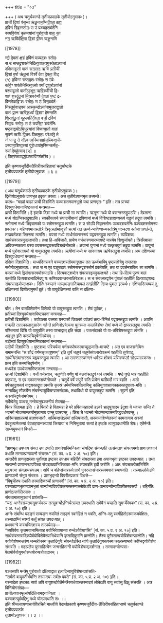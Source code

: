 +++
title = "०३"

+++
( अथ चतुर्थकाण्डे तृतीयप्रपाठके तृतीयोऽनुवाकः )।  
प्राची॑ दि॒शां व॑स॒न्त ऋ॑तू॒नाम॒ग्निर्दे॒वता॒ ब्रह्म॒  
द्रवि॑णं त्रि॒वृत्स्तोमः॒ स उ॑ पञ्चद॒शव॑र्तनि-  
स्त्र्यवि॒र्ययः॑ कृ॒तमया॑नां पुरोवा॒तो वातः॒ का॒  
न॑ग॒ ऋषि॑र्दक्षि॒णा दि॒शां ग्री॒ष्म ऋ॑तू॒नामि

[[1978]]

न्द्रो दे॒वता॑ क्ष॒त्र्रं द्रवि॑णं पञ्चद॒शः स्तोमः॒  
स उ॑ सप्तद॒शवर्तनिर्दित्य॒वाङ्‍वय॒स्त्रेताऽयानां  
दक्षिणाद्वा॒तो वातः॑ सना॒तन॒ ऋषिः॑ प्र॒तीची॑  
दि॒शां व॒र्षा ऋंतू॒नां विर्श्वे॑ देवा दे॒वता॒ विट्‍  
(१) द्रवि॑णꣳ सप्तद॒शः स्तोमः॒ स उ॑वे-  
कवि॒ꣳ शव॑र्तनिस्त्रिव॒त्सो वयो॑ द्वाप॒रोऽया॑नां  
षश्चाद्वा॒तो वातो॑ऽह॒भून॒ ऋषि॒रुदी॑ची दि॒-  
शाꣳ श॒रदृ॑तू॒नां मि॒त्रावरु॑णौ दे॒वता॑ प॒ष्टं द्र-  
वि॑णमेकवि॒ꣳशः स्तोमः॒ स उ॑ त्रिण॒वव॑र्त-  
निस्तुर्य॒वाड्‍वय॑ आस्क॒न्दोऽया॑नामुत्तराद्वा॒तो  
वातः॑ प्र॒त्न ऋषि॑रू॒र्ध्वा दि॒शाꣳ हे॑मन्तशि  
शि॒रावृ॑तू॒नां बृह॒स्पति॑र्दे॒वता॒ वर्चो॒ द्रवि॑णं  
त्रिण॒वः स्तोमः॒ स उ॑ त्रयस्रि॒ꣳ शव॑र्तनिः  
षष्ठ॒वाद्वयो॑ऽभि॒भूरया॑नां विष्वग्वा॒तो वातः॑  
सु॒पर्ण ऋषिः॑ पि॒तरः पिताम॒हाः परेऽव॑रे॒ ते  
नः॑ पान्तु॒ ते नो॑ऽवन्त्व॒स्मिन्ब्रह्म॑न्न॒स्मिन्क्ष॒त्त्रे॑-  
ऽस्यामा॒शिष्य॒स्यां पु॑रो॒धाया॑म॒स्मिन्कर्म॑न्न॒-  
स्या॑ दे॒वहू॑त्याम् [२] ॥  
( विट्ष॑ष्ठवाद्वयो॒ऽष्टावि॑ꣳश॑तश्वि ) ।

इति कृष्णयजुर्वेदीयतैत्तिरीयसंहितायां चतुर्थाष्टके  
तृतीयप्रपाठके तृतीयोऽनुवाकः ॥ ३ ॥

[[1979]]

( अथ चतुर्थकाण्डे तृतीयप्रपाठके तृतीयोऽनुवाकः )।  
द्वितीयोऽनुवाके प्राणभृत इदृका उक्ताः। अथ तृतीयेऽपानभृत उच्यन्ते।  
कल्पः- “बाह्यां बाह्यां प्राची दिशमिति पञ्चाशतमपानभूतो यथा प्राणभृतः ” इति। तत्र प्राच्यां दिश्युपधेयानामिष्टकानां मन्त्रमाह—  
प्राची दिशामिति। हे इष्टके दिशां मध्ये या प्राची सा त्वमसि। ऋतूनां मध्ये यो वसन्तस्तद्रूपाऽसि। देवतानां मध्ये योऽग्निस्तद्रूपाऽसि। स्वकीयत्वने संपादनीयानां द्रविणानां मध्ये विशिष्टब्राह्मण्यरूपं यद्धनं तद्रूपा त्वमसि। स्तोमानां मध्ये त्रिवृन्नामको यः स्तोमस्तद्रूपा त्वमसि। स उ सोऽपि त्रिवृत्स्तोमः पञ्चदशवर्तनिः पञ्चदशस्तोमस्य प्रवर्तकः। बहिष्पवमानस्तोत्रे त्रिवृत्स्तोमप्रवृत्तौ सत्यां तत ऊर्ध्व-भाविष्वाज्यस्तोत्रेषु पञ्चदश स्तोमाः प्रवर्तन्ते, तत्प्रवर्तकश क्तिरूषा त्वमसि। वयसां मध्ये सार्धसंवत्सररूपं यद्वयस्तद्रूपा त्वमसि। त्र्यविशब्दः सार्धसंवत्सरमुपलक्षयति। तथा हि-अविजातै, प्रायेण गर्भधारणमारभ्यषष्टे मास्येव शिशुर्जायते। त्रिसँख्वाका अविजन्मकाला यस्य वयसस्तद्वयरूपविशब्देनोच्यते। अयानां युगानां मध्ये यत्कृतयुगं तद्रूपा त्वमसि। वायूनां मध्ये पुरोवाताख्यो यो वायुस्तद्रूपा त्वमसि। ऋषीणां मध्ये यः सानगाख्य ऋषिस्तद्रूपा त्वमसि। अथ दक्षिणस्यां दिश्युपधेयानां मन्त्रमाह—  
दक्षिणा दिशामिति। माध्यंदिनसवने पञ्चदशस्तोममनूष्ठाय तत ऊर्ध्वभाविषु पृष्ठस्तोत्रेषु सप्तदशः स्तोमोऽनुष्ठातव्यः। तथा च स एव पञूचदशः स्तोमसप्तद्वशस्तोमं प्रवर्तयति, तत्र या प्रवर्तनशक्तिः सा त्वमसि। वयसां मध्ये द्विसंवत्सरवयोरूपाऽसि। दित्यवाट्शब्देन संवत्सरद्वयमुपलक्ष्यते। तथा हि-दित्यं पुरुषं बालं वहतीति दित्यवाडजादिभेदपु यः कश्र्विदवान्तरजातिरेडकः। स च संवत्सरद्वयेन पुंबालं वहतीति दित्यवाट्शब्दः संवत्सरद्वयोपलक्षकः। दितिः स्वण्डनं भाण्डभङ्गादिचापलं तदर्हतीति दित्यः पुंबाल इत्यर्थः। दक्षिणादित्यव्ययं तु दक्षिणस्यां दिशीत्यमुमर्थं ब्रूते। यो वायुर्दक्षिणस्यां वाति स दक्षिणा-

[[1980]]

र्बातः। तेन वातविशेषणेन विशेष्यो यो वायुस्तद्रूपा त्वमसि । शेषं पूर्ववत् ।  
प्रतीच्यां दिश्युपधेयानामिष्टकानां मन्त्रमाह—  
प्रतीची दिशामिति । त्रयोवत्सा वत्सरा यस्यासौ त्रिवत्सो वर्षत्रयं तत्प-रिमितं यद्वयस्तद्रूपा त्वमसि । अयसि गच्छति तत्तत्कालानुसारेण वर्तन्ते प्राणिनोऽत्रेत्यया युगरूपाः कालविशेषाः तेषां मध्ये यो द्वापरस्तद्रूपा त्वमसि । पश्चिमायां दिशि यो वायुर्वाति तस्य पश्चाद्वात् इति संज्ञा । पतत्संज्ञको यो वा-तविशेषस्तद्रूपा त्वमसि । अहभून इति कस्यचिदृषेर्नामधेयम् ।  
उदीच्यां दिश्युपधेयानामिष्टकानां मन्त्रमाह—  
उदीची दिशामिति । पुष्टशब्दः परिचर्यया वर्णत्रयपोषकत्वाच्छूद्रजाति-माचष्टे । अत एव वाजसनेयिनः समामनन्ति “स शौद्रं वर्णमसृजत्पूषणम्” इति तुर्यं चतुर्थ चतुर्थसंवत्सरोपक्रमं वहतीति तुर्यवाट्, सार्धत्रिसंवत्सररूपं यद्वयस्तद्रूपा त्वमसि । आ समन्तात्स्कन्दनं धर्मस्य शोषणं यस्मिन्कलौ सोऽयमास्कन्दः । प्रत्‍न इति कस्यचिदृषेर्नाम् ।  
मध्यदेश उपधेयानामिष्टकानां मन्त्रमाह—  
ऊर्ध्वा दिशामिति । वर्चो वर्चस्वान्, चतुर्ष्वपि वर्णेषु यो बलवांस्तद्रूपं धनं त्वमसि । षष्ठे पृष्ठे भारं वहतीति पष्ठवाट्, स एव दकारान्तशब्देनोच्यते । चतुर्थे वर्षे संपुर्णे सति प्रायेण बलीवर्दो भारं वहति । अतो वर्षचतुदृयरूपं याद्वयस्तद्रूपा त्वमसि कृत्स्रं धर्ममभिभवतित्यमिभूः कलियुगावसानकालस्तदुपात्व-मसि । नानादिक्षु सौकर्येण संचरन्वायुर्विष्षग्वातसंज्ञकः, तथाविधो यो वायुस्तद्रूपा त्वमसि । सुपर्ण इति कस्यचिट्टषेर्नामधेयम् ।  
सर्वेष्वेतेषु पञ्‍चसु मन्त्रेष्वनुषञ्जनीयं शेषमाह—  
पितर पितामहा इति । हे पितरो हे पितामहा हे परे प्रपितामहादयो हऽवरे भ्रातृपुत्रादय ईदृशा ये भवन्तः सन्ति ते भवन्तो नोऽस्मान्कर्मानुष्ठानाय पान्तु पालयन्तु । किंच ते भवन्तो नोऽस्मान्पालनसिद्ध्यर्थमवन्तु । अस्मिन्ब्रह्मन्नस्यां ब्राह्मणजातौ, अस्मिन्क्षत्त्रेऽस्यां क्षत्त्रियजातौ, अस्यामाशिष्येतस्यां कामनायाम अस्यां देवहूत्यामेतस्यां देवताह्‍वानरूपायां क्रियायां च निमिभूतायां सत्यां हे इष्टके त्वामुपदधामीति शेषः। एतैर्मन्त्रैः साध्यमुपधानं विधत्ते—

[[1981]]

“प्राणभृत उपधाय संयत उप दधाति प्राणनेवास्मिन्धित्वा संयद्भिः संयच्छति तत्संयताꣳ संयत्त्वमथो प्राण एवापानं दधाति तस्मात्प्राणापानौ संचरतः” (सं. का. ५ प्र. २ अ. १०) इति।  
अन्तर्देशे प्राणमृदाख्याः पूर्वोक्ता इष्टका उपधाय बहिर्देशे संयदाख्या इमा अपानभृता इष्टका उपदध्यात् । तथा सत्यग्नौ प्राणान्स्थापयित्वा संयदाख्याभिरिष्टका-मभिः संयच्छति दृढी करोति । अतः संयच्छत्येताभिरिति व्युत्पत्त्या संयन्नामसंपन्नम्। अपि च बहिःसंचाररूपे प्राणे पुनरन्तःसंचाररूपमपानं स्थापयति । तस्माल्लोकेऽपि प्राणापानौ संभूय संचरतः । प्राणभृद्भ्यो विपरीतप्रकारं विधत्ते—  
“विषूचीरुप दधाति तस्माद्विष्वञ्चौ प्राणापनौ” [सं. का. ५ प्र. २ अ. १०] इति।  
यस्मात्प्राणभृतामपानभृतां चान्योन्यविपर्ययक्रमस्तस्माल्लोकेऽपि प्राण-पानावन्योन्यविपरीतस्वरूपौ । बहिर्गतिः प्राणोऽन्तर्गतिरपानः ।  
संयतामासामुपधानं प्रशंसति—  
“यद्वा अग्नेरसंयतमसुवर्ग्यमस्य तत्सुवर्ग्योऽग्निर्यत्संयत उपदधाति समेवैनं यच्छति सुवर्ग्येमेवकः” (सं. का. ५ प्र. २ अ. १०) इति।  
अग्नेः संबन्धि यदङ्गं सम्यङ्न नयमितं तदङ्गं स्वर्गहितं न भवति, अग्नि-स्तु स्वर्गहितोऽस्माकमपेक्षितः, तस्मादाग्निं स्वर्ग्यं कर्तुं संयत उपदध्यात् ।  
प्रथममन्त्रे कस्यचिदंशस्य तात्पर्यमाह—  
“त्र्यविर्वयः कृतमयानामित्याह वयोभिरेवायानव रुन्धेऽयैर्वयाꣳसि” [सं. का. ५ प्र. २ अ. १०] इति।  
सार्धसंवत्सरादिरूपैर्वयोविशेषैस्याभिधेयानि कृतादियुगानि प्राप्नोति। तैश्च युगैस्तान्वयोविशेषान्प्राप्नोति। नहि वयोविशेषमन्तरेण जन्महीनस्य कृतादियुगैः संबन्धोऽस्ति नापि कृतादियुगरूपस्य कालस्याभावे कश्चिद्वयोविशेषः संभवति । महाप्रलेय युगराहित्येन जन्मरहितानी वयोविशेषाद्यदर्शनात् । तस्मादन्योन्यसा-पेक्षयोर्वयोयुगयोरुभयोरप्यत्रोपादानम् ।

[[1982]]

पञ्चस्वपि मन्त्रेषु पुरोवातो दक्षिणाद्वात इत्यदिन्वायुविशेषान्प्रशंसति-  
“सर्वतो वायुमतीर्भवन्ति तस्मादयꣳ सर्वतः पवते” (सं. का. ५ प्र. २ अ. १०) इति।  
यस्मादेता इष्टकाः सर्वा अपि वायुशब्दोपेतैर्मन्त्रैरुपधेयास्तस्मादयं लोकेऽपि वायु सर्वासु दिक्षु संचरति । अत्र विनियोगसंग्रहः—  
प्राचीत्यपानभृत्संयदितिनामद्वयान्विताः ।  
पञ्चाशत्पूर्ववद्दिक्षु मध्ये चोदपदधाति ताः ।।  
इति श्रीमत्सायणाचार्यविरचिते माधवीये वेदार्थप्रकाशे कृष्णयजुर्वेदीय-तैत्तिरीयसंहिताभाष्ये चतुर्थकाण्डे तृतीयप्रपाठके  
तृतायोऽनुवाकः ।। ३ ।।
